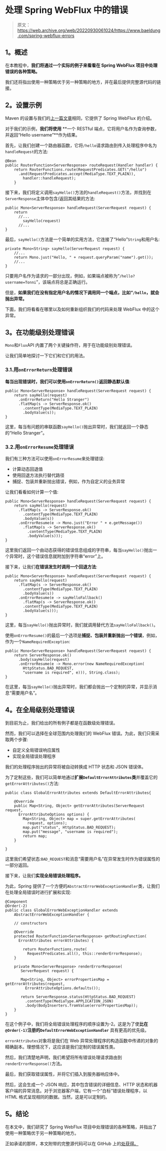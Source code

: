 # 处理 Spring WebFlux 中的错误

> 原文：<https://web.archive.org/web/20220930061024/https://www.baeldung.com/spring-webflux-errors>

## **1。概述**

在本教程中，**我们将通过一个实际的例子来看看在 Spring WebFlux 项目中处理错误的各种策略。**

我们还将指出使用一种策略优于另一种策略的地方，并在最后提供完整源代码的链接。

## **2。设置示例**

Maven 的设置与我们的[上一篇文章](/web/20220628153743/https://www.baeldung.com/spring-webflux)相同，它提供了 Spring WebFlux 的介绍。

对于我们的示例，**我们将使用** **一个 RESTful 端点，它将用户名作为查询参数，并返回“Hello username”**作为结果。

首先，让我们创建一个路由器函数，它将`/hello`请求路由到传入处理程序中名为`handleRequest`的方法:

```
@Bean
public RouterFunction<ServerResponse> routeRequest(Handler handler) {
    return RouterFunctions.route(RequestPredicates.GET("/hello")
      .and(RequestPredicates.accept(MediaType.TEXT_PLAIN)), 
        handler::handleRequest);
    } 
```

接下来，我们将定义调用`sayHello()`方法的`handleRequest()`方法，并找到在`ServerResponse`主体中包含/返回其结果的方法:

```
public Mono<ServerResponse> handleRequest(ServerRequest request) {
    return 
      //...
        sayHello(request)
      //...
} 
```

最后，`sayHello()`方法是一个简单的实用方法，它连接了“Hello”`String`和用户名:

```
private Mono<String> sayHello(ServerRequest request) {
    //...
    return Mono.just("Hello, " + request.queryParam("name").get());
    //...
} 
```

只要用户名作为请求的一部分出现，例如，如果端点被称为“`/hello?username=Tonni`”，该端点将总是正确运行。

但是，**如果我们在没有指定用户名的情况下调用同一个端点，比如“`/hello`，就会抛出异常。**

下面，我们将看看在哪里以及如何重新组织我们的代码来处理 WebFlux 中的这个异常。

## **3。在功能级别处理错误**

`Mono`和`Flux`API 内置了两个关键操作符，用于在功能级别处理错误。

让我们简单地探讨一下它们和它们的用法。

### 3.1.用`onErrorReturn`处理错误

**每当出现错误时，我们可以使用`onErrorReturn()`返回静态默认值**:

```
public Mono<ServerResponse> handleRequest(ServerRequest request) {
    return sayHello(request)
      .onErrorReturn("Hello Stranger")
      .flatMap(s -> ServerResponse.ok()
        .contentType(MediaType.TEXT_PLAIN)
        .bodyValue(s));
} 
```

这里，每当有问题的串联函数`sayHello()`抛出异常时，我们就返回一个静态的“Hello Stranger”。

### 3.2.用`onErrorResume`处理错误

我们有三种方法可以使用`onErrorResume`来处理错误:

*   计算动态回退值
*   使用回退方法执行替代路径
*   捕捉、包装并重新抛出错误，例如，作为自定义的业务异常

让我们看看如何计算一个值:

```
public Mono<ServerResponse> handleRequest(ServerRequest request) {
    return sayHello(request)
      .flatMap(s -> ServerResponse.ok()
        .contentType(MediaType.TEXT_PLAIN)
        .bodyValue(s))
      .onErrorResume(e -> Mono.just("Error " + e.getMessage())
        .flatMap(s -> ServerResponse.ok()
          .contentType(MediaType.TEXT_PLAIN)
          .bodyValue(s)));
} 
```

这里我们返回一个由动态获得的错误信息组成的字符串，每当`sayHello()`抛出一个异常时，这个错误信息就附加到字符串“error”上。

接下来，让我们**在错误发生时调用一个回退方法**:

```
public Mono<ServerResponse> handleRequest(ServerRequest request) {
    return sayHello(request)
      .flatMap(s -> ServerResponse.ok()
        .contentType(MediaType.TEXT_PLAIN)
        .bodyValue(s))
      .onErrorResume(e -> sayHelloFallback()
        .flatMap(s -> ServerResponse.ok()
        .contentType(MediaType.TEXT_PLAIN)
        .bodyValue(s)));
} 
```

这里，每当`sayHello()`抛出异常时，我们就调用替代方法`sayHelloFallback()`。

使用`onErrorResume()`的最后一个选项是**捕捉、包装并重新抛出一个错误**，例如，作为一个`NameRequiredException`:

```
public Mono<ServerResponse> handleRequest(ServerRequest request) {
    return ServerResponse.ok()
      .body(sayHello(request)
      .onErrorResume(e -> Mono.error(new NameRequiredException(
        HttpStatus.BAD_REQUEST, 
        "username is required", e))), String.class);
} 
```

在这里，每当`sayHello()`抛出异常时，我们都会抛出一个定制的异常，并显示消息“需要用户名”。

## **4。在全局级别处理错误**

到目前为止，我们给出的所有例子都是在函数级处理错误。

然而，我们可以选择在全球范围内处理我们的 WebFlux 错误。为此，我们只需采取两个步骤:

*   自定义全局错误响应属性
*   实现全局错误处理程序

我们的处理程序抛出的异常将被自动转换成 HTTP 状态和 JSON 错误体。

为了定制这些，我们可以简单地通过**扩展`DefaultErrorAttributes`类**并覆盖它的`getErrorAttributes()`方法:

```
public class GlobalErrorAttributes extends DefaultErrorAttributes{

    @Override
    public Map<String, Object> getErrorAttributes(ServerRequest request, 
      ErrorAttributeOptions options) {
        Map<String, Object> map = super.getErrorAttributes(
          request, options);
        map.put("status", HttpStatus.BAD_REQUEST);
        map.put("message", "username is required");
        return map;
    }

} 
```

这里我们希望状态:`BAD_REQUEST`和消息“需要用户名”在异常发生时作为错误属性的一部分返回。

接下来，让我们**实现全局错误处理程序。**

为此，Spring 提供了一个方便的`AbstractErrorWebExceptionHandler`类，让我们在处理全局错误时进行扩展和实现:

```
@Component
@Order(-2)
public class GlobalErrorWebExceptionHandler extends 
    AbstractErrorWebExceptionHandler {

    // constructors

    @Override
    protected RouterFunction<ServerResponse> getRoutingFunction(
      ErrorAttributes errorAttributes) {

        return RouterFunctions.route(
          RequestPredicates.all(), this::renderErrorResponse);
    }

    private Mono<ServerResponse> renderErrorResponse(
       ServerRequest request) {

       Map<String, Object> errorPropertiesMap = getErrorAttributes(request, 
         ErrorAttributeOptions.defaults());

       return ServerResponse.status(HttpStatus.BAD_REQUEST)
         .contentType(MediaType.APPLICATION_JSON)
         .body(BodyInserters.fromValue(errorPropertiesMap));
    }
} 
```

在这个例子中，我们将全局错误处理程序的顺序设置为-2。这是为了使**比在`@Order(-1)`注册的`DefaultErrorWebExceptionHandler`** 具有更高的优先级。

`errorAttributes`对象将是我们在 Web 异常处理程序的构造函数中传递的对象的精确副本。理想情况下，这应该是我们定制的错误属性类。

然后，我们清楚地声明，我们希望将所有错误处理请求路由到`renderErrorResponse()`方法。

最后，我们获取错误属性，并将它们插入到服务器响应体中。

然后，这会生成一个 JSON 响应，其中包含错误的详细信息、HTTP 状态和机器客户端的异常消息。对于浏览器客户端，它有一个“白标”错误处理程序，以 HTML 格式呈现相同的数据。当然，这是可以定制的。

## **5。结论**

在本文中，我们研究了 Spring WebFlux 项目中处理错误的各种策略，并指出了使用一种策略优于另一种策略的地方。

正如承诺的那样，本文附带的完整源代码可以在 GitHub 上的[处获得。](https://web.archive.org/web/20220628153743/https://github.com/eugenp/tutorials/tree/master/spring-5-reactive-modules/spring-reactive)